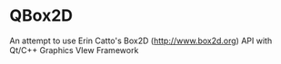 QBox2D
======

An attempt to use Erin Catto's Box2D (http://www.box2d.org) API with Qt/C++ Graphics VIew Framework
